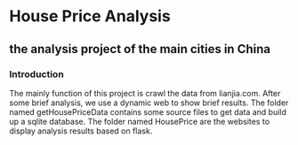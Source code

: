 # House Price Analysis
## the analysis project of the main cities in China 
### Introduction
The mainly function of this project is crawl the data from lianjia.com. After some brief analysis, we use a dynamic web to show brief results.
The folder named getHousePriceData contains some source files to get data and build up a sqlite database.
The folder named HousePrice are the websites to display analysis results based on flask.


